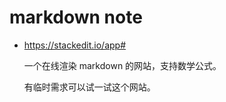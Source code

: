# markdown note

* <https://stackedit.io/app#>

    一个在线渲染 markdown 的网站，支持数学公式。

    有临时需求可以试一试这个网站。